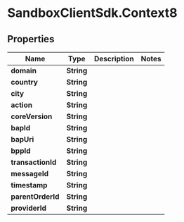 # SandboxClientSdk.Context8

## Properties
Name | Type | Description | Notes
------------ | ------------- | ------------- | -------------
**domain** | **String** |  | 
**country** | **String** |  | 
**city** | **String** |  | 
**action** | **String** |  | 
**coreVersion** | **String** |  | 
**bapId** | **String** |  | 
**bapUri** | **String** |  | 
**bppId** | **String** |  | 
**transactionId** | **String** |  | 
**messageId** | **String** |  | 
**timestamp** | **String** |  | 
**parentOrderId** | **String** |  | 
**providerId** | **String** |  | 
